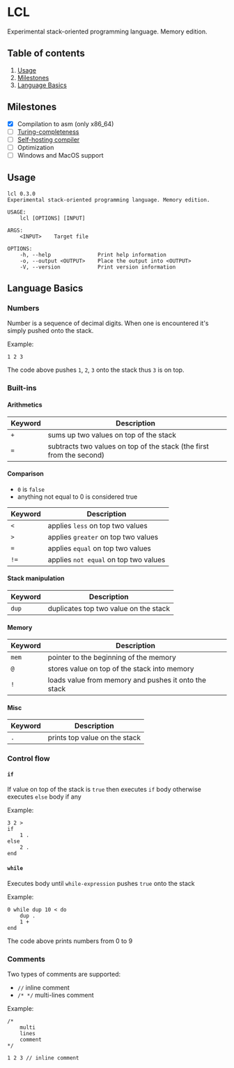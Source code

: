 # LCL
Experimental stack-oriented programming language. Memory edition.

## Table of contents
1. [Usage](#usage)
3. [Milestones](#milestones)
2. [Language Basics](#language-basics)

## Milestones
- [x] Compilation to asm (only x86_64)
- [ ] [Turing-completeness](https://en.wikipedia.org/wiki/Turing_completeness)
- [ ] [Self-hosting compiler](https://en.wikipedia.org/wiki/Self-hosting_(compilers))
- [ ] Optimization
- [ ] Windows and MacOS support

## Usage
```
lcl 0.3.0
Experimental stack-oriented programming language. Memory edition.

USAGE:
    lcl [OPTIONS] [INPUT]

ARGS:
    <INPUT>    Target file

OPTIONS:
    -h, --help               Print help information
    -o, --output <OUTPUT>    Place the output into <OUTPUT>
    -V, --version            Print version information
```

## Language Basics
### Numbers
Number is a sequence of decimal digits. When one is encountered it's simply pushed onto the stack.

Example:
```
1 2 3
```
The code above pushes `1`, `2`, `3` onto the stack thus `3` is on top.

### Built-ins
#### Arithmetics
| Keyword | Description |
| ---     | ---         |
| `+`     | sums up two values on top of the stack |
| `=`     | subtracts two values on top of the stack (the first from the second) |

#### Comparison
- `0` is `false`
- anything not equal to 0 is considered true

| Keyword | Description |
| ---     | ---         |
| `<`     | applies `less` on top two values |
| `>`     | applies `greater` on top two values |
| `=`     | applies `equal` on top two values |
| `!=`    | applies `not equal` on top two values |

#### Stack manipulation
| Keyword | Description |
| ---     | ---         |
| `dup`   | duplicates top two value on the stack |

#### Memory
| Keyword | Description |
| ---     | ---         |
| `mem`   | pointer to the beginning of the memory |
| `@`     | stores value on top of the stack into memory |
| `!`     | loads value from memory and pushes it onto the stack |

#### Misc
| Keyword | Description |
| ---     | ---         |
| `.`     | prints top value on the stack |

### Control flow
#### `if`
If value on top of the stack is `true` then executes `if` body otherwise executes `else` body if any

Example:
```
3 2 >
if
    1 .
else
    2 .
end
```

#### `while`
Executes body until `while-expression` pushes `true` onto the stack

Example:
```
0 while dup 10 < do
    dup .
    1 +
end
```
The code above prints numbers from 0 to 9

### Comments
Two types of comments are supported:
- `//` inline comment
- `/* */` multi-lines comment

Example:
```
/*
    multi
    lines
    comment
*/

1 2 3 // inline comment
```
